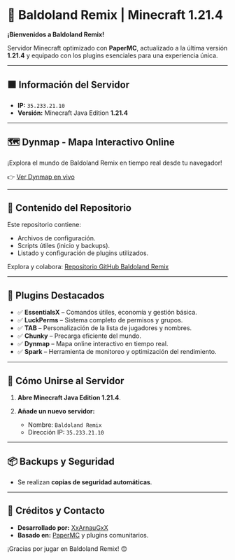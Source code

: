 # 🌟 Baldoland Remix | Minecraft 1.21.4

**¡Bienvenidos a Baldoland Remix!**

Servidor Minecraft optimizado con **PaperMC**, actualizado a la última versión **1.21.4** y equipado con los plugins esenciales para una experiencia única.

---

## 🟩 Información del Servidor

* **IP:** `35.233.21.10`
* **Versión:** Minecraft Java Edition **1.21.4**

---

## 🗺️ Dynmap - Mapa Interactivo Online

¡Explora el mundo de Baldoland Remix en tiempo real desde tu navegador!

👉 [Ver Dynmap en vivo](http://35.233.21.10:8123)

---

## 📂 Contenido del Repositorio

Este repositorio contiene:

* Archivos de configuración.
* Scripts útiles (inicio y backups).
* Listado y configuración de plugins utilizados.

Explora y colabora:
[Repositorio GitHub Baldoland Remix](https://github.com/XxArnauGxX/baldoland_remix)

---

## 🧩 Plugins Destacados

* ✅ **EssentialsX** – Comandos útiles, economía y gestión básica.
* ✅ **LuckPerms** – Sistema completo de permisos y grupos.
* ✅ **TAB** – Personalización de la lista de jugadores y nombres.
* ✅ **Chunky** – Precarga eficiente del mundo.
* ✅ **Dynmap** – Mapa online interactivo en tiempo real.
* ✅ **Spark** – Herramienta de monitoreo y optimización del rendimiento.

---

## 🚀 Cómo Unirse al Servidor

1. **Abre Minecraft Java Edition 1.21.4**.

2. **Añade un nuevo servidor:**

   * Nombre: `Baldoland Remix`
   * Dirección IP: `35.233.21.10`

---

## 📦 Backups y Seguridad

* Se realizan **copias de seguridad automáticas**.

---

## 🤝 Créditos y Contacto

* **Desarrollado por:** [XxArnauGxX](https://github.com/XxArnauGxX)
* **Basado en:** [PaperMC](https://papermc.io/) y plugins comunitarios.

¡Gracias por jugar en Baldoland Remix! 😊

